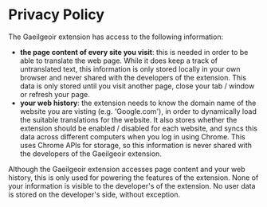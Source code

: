 # Privacy Policy

The Gaeilgeoir extension has access to the following information:

- **the page content of every site you visit**: this is needed in order to be able to translate the web page. While it does keep a track of untranslated text, this information is only stored locally in your own browser and never shared with the developers of the extension. This data is only stored until you visit another page, close your tab / window or refresh your page.
- **your web history**: the extension needs to know the domain name of the website you are visting (e.g. 'Google.com'), in order to dynamically load the suitable translations for the website. It also stores whether the extension should be enabled / disabled for each website, and syncs this data across different computers when you log in using Chrome. This uses Chrome APIs for storage, so this information is never shared with the developers of the Gaeilgeoir extension.

Although the Gaeilgeoir extension accesses page content and your web history, this is only used for powering the features of the extension. None of your information is visible to the developer's of the extension. No user data is stored on the developer's side, without exception.
